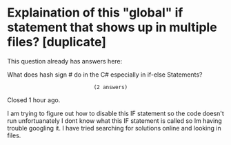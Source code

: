 
# Explaination of this "global" if statement that shows up in multiple files? [duplicate]







This question already has answers here:
                        
                    



What does hash sign # do in the C# especially in if-else Statements?

                                (2 answers)
                            

Closed 1 hour ago.



I am trying to figure out how to disable this IF statement so the code doesn't run unfortuanately I dont know what this IF statement is called so Im having trouble googling it.
I have tried searching for solutions online and looking in files.

        